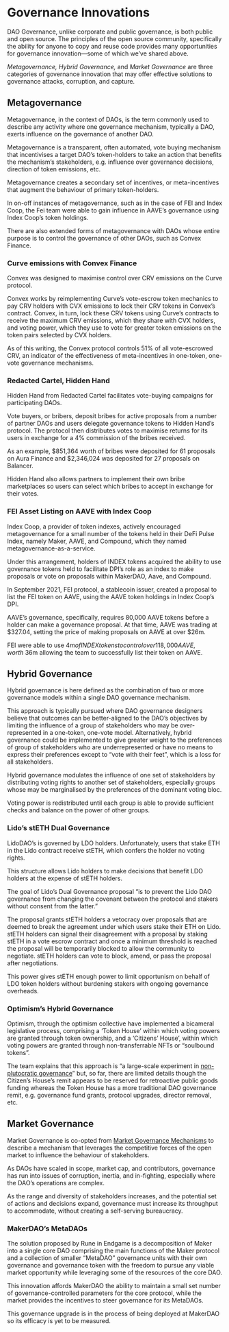 # Governance Innovations

DAO Governance, unlike corporate and public governance, is both public and open source. The principles of the open source community, specifically the ability for anyone to copy and reuse code provides many opportunities for governance innovation—some of which we’ve shared above.

*Metagovernance,* *Hybrid Governance,* and *Market Governance* are three categories of governance innovation that may offer effective solutions to governance attacks, corruption, and capture.

## Metagovernance

Metagovernance, in the context of DAOs, is the term commonly used to describe any activity where one governance mechanism, typically a DAO, exerts influence on the governance of another DAO.

Metagovernance is a transparent, often automated, vote buying mechanism that incentivises a target DAO’s token-holders to take an action that benefits the mechanism’s stakeholders, e.g. influence over governance decisions, direction of token emissions, etc.

Metagovernance creates a secondary set of incentives, or meta-incentives that augment the behaviour of primary token-holders.

In on-off instances of metagovernance, such as in the case of FEI and Index Coop, the Fei team were able to gain influence in AAVE’s governance using Index Coop’s token holdings.

There are also extended forms of metagovernance with DAOs whose entire purpose is to control the governance of other DAOs, such as Convex Finance.

### Curve emissions with Convex Finance

Convex was designed to maximise control over CRV emissions on the Curve protocol.

Convex works by reimplementing Curve’s vote-escrow token mechanics to pay CRV holders with CVX emissions to lock their CRV tokens in Convex’s contract. Convex, in turn, lock these CRV tokens using Curve’s contracts to receive the maximum CRV emissions, which they share with CVX holders, and voting power, which they use to vote for greater token emissions on the token pairs selected by CVX holders.

As of this writing, the Convex protocol controls 51% of all vote-escrowed CRV, an indicator of the effectiveness of meta-incentives in one-token, one-vote governance mechanisms.

### Redacted Cartel, Hidden Hand

Hidden Hand from Redacted Cartel facilitates vote-buying campaigns for participating DAOs.

Vote buyers, or bribers, deposit bribes for active proposals from a number of partner DAOs and users delegate governance tokens to Hidden Hand’s protocol. The protocol then distributes votes to maximise returns for its users in exchange for a 4% commission of the bribes received.

As an example, $851,364 worth of bribes were deposited for 61 proposals on Aura Finance and $2,346,024 was deposited for 27 proposals on Balancer.

Hidden Hand also allows partners to implement their own bribe marketplaces so users can select which bribes to accept in exchange for their votes.

### FEI Asset Listing on AAVE with Index Coop

Index Coop, a provider of token indexes, actively encouraged metagovernance for a small number of the tokens held in their DeFi Pulse Index, namely Maker, AAVE, and Compound, which they named metagovernance-as-a-service.

Under this arrangement, holders of INDEX tokens acquired the ability to use governance tokens held to facilitate DPI’s role as an index to make proposals or vote on proposals within MakerDAO, Aave, and Compound.

In September 2021, FEI protocol, a stablecoin issuer, created a proposal to list the FEI token on AAVE, using the AAVE token holdings in Index Coop’s DPI.

AAVE’s governance, specifically, requires 80,000 AAVE tokens before a holder can make a governance proposal. At that time, AAVE was trading at $327.04, setting the price of making proposals on AAVE at over $26m.

FEI were able to use $4m of INDEX tokens to control over 118,000 AAVE, worth ~$36m allowing the team to successfully list their token on AAVE.

## Hybrid Governance

Hybrid governance is here defined as the combination of two or more governance models within a single DAO governance mechanism.

This approach is typically pursued where DAO governance designers believe that outcomes can be better-aligned to the DAO’s objectives by limiting the influence of a group of stakeholders who may be over-represented in a one-token, one-vote model. Alternatively, hybrid governance could be implemented to give greater weight to the preferences of group of stakeholders who are underrepresented or have no means to express their preferences except to “vote with their feet”, which is a loss for all stakeholders.

Hybrid governance modulates the influence of one set of stakeholders by distributing voting rights to another set of stakeholders, especially groups whose may be marginalised by the preferences of the dominant voting bloc. 

Voting power is redistributed until each group is able to provide sufficient checks and balance on the power of other groups.

### Lido’s stETH Dual Governance

LidoDAO’s is governed by LDO holders. Unfortunately, users that stake ETH in the Lido contract receive stETH, which confers the holder no voting rights.

This structure allows Lido holders to make decisions that benefit LDO holders at the expense of stETH holders.

The goal of Lido’s Dual Governance proposal “is to prevent the Lido DAO governance from changing the covenant between the protocol and stakers without consent from the latter.”

The proposal grants stETH holders a vetocracy over proposals that are deemed to break the agreement under which users stake their ETH on Lido. stETH holders can signal their disagreement with a proposal by staking stETH in a vote escrow contract and once a minimum threshold is reached the proposal will be temporarily blocked to allow the community to negotiate. stETH holders can vote to block, amend, or pass the proposal after negotiations.

This power gives stETH enough power to limit opportunism on behalf of LDO token holders without burdening stakers with ongoing governance overheads.

### Optimism’s Hybrid Governance

Optimism, through the optimism collective have implemented a bicameral legislative process, comprising a ‘Token House’ within which voting powers are granted through token ownership, and a ‘Citizens’ House’, within which voting powers are granted through non-transferrable NFTs or “soulbound tokens”. 

The team explains that this approach is “a large-scale experiment in [non-plutocratic governance](https://vitalik.ca/general/2021/08/16/voting3.html)” but, so far, there are limited details though the Citizen’s House’s remit appears to be reserved for retroactive public goods funding whereas the Token House has a more traditional DAO governance remit, e.g. governance fund grants, protocol upgrades, director removal, etc.

## Market Governance

Market Governance is co-opted from [Market Governance Mechanisms](https://en.wikipedia.org/wiki/Market_governance_mechanism) to describe a mechanism that leverages the competitive forces of the open market to influence the behaviour of stakeholders.

As DAOs have scaled in scope, market cap, and contributors, governance has run into issues of corruption, inertia, and in-fighting, especially where the DAO’s operations are complex. 

As the range and diversity of stakeholders increases, and the potential set of actions and decisions expand, governance must increase its throughput to accommodate, without creating a self-serving bureaucracy.

### MakerDAO’s MetaDAOs

The solution proposed by Rune in Endgame is a decomposition of Maker into a single core DAO comprising the main functions of the Maker protocol and a collection of smaller “MetaDAO” governance units with their own governance and governance token with the freedom to pursue any viable market opportunity while leveraging some of the resources of the core DAO.

This innovation affords MakerDAO the ability to maintain a small set number of governance-controlled parameters for the core protocol, while the market provides the incentives to steer governance for its MetaDAOs.

This governance upgrade is in the process of being deployed at MakerDAO so its efficacy is yet to be measured.